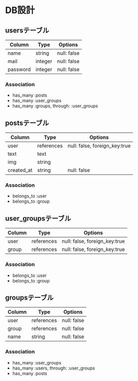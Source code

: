 # DB設計

## usersテーブル

|Column|Type|Options|
|------|----|-------|
|name|string|null: false|
|mail|integer|null: false|
|password|integer|null: false|

### Association
- has_many :posts
- has_many :user_groups
- has_many :groups, through: :user_groups

## postsテーブル

|Column|Type|Options|
|------|----|-------|
|user|references|null: false, foreign_key:true|
|text|text||
|img|string||
|created_at|string|null: false|

### Association
- belongs_to :user
- belongs_to :group


## user_groupsテーブル

|Column|Type|Options|
|------|----|-------|
|user|references|null: false, foreign_key:true|
|group|references|null: false, foreign_key:true|


### Association
- belongs_to :user
- belongs_to :group





## groupsテーブル

|Column|Type|Options|
|------|----|-------|
|user|references|null: false|
|group|references|null: false|
|name|string|null: false|


### Association
- has_many :user_groups
- has_many :users, through: :user_groups
- has_many :posts
